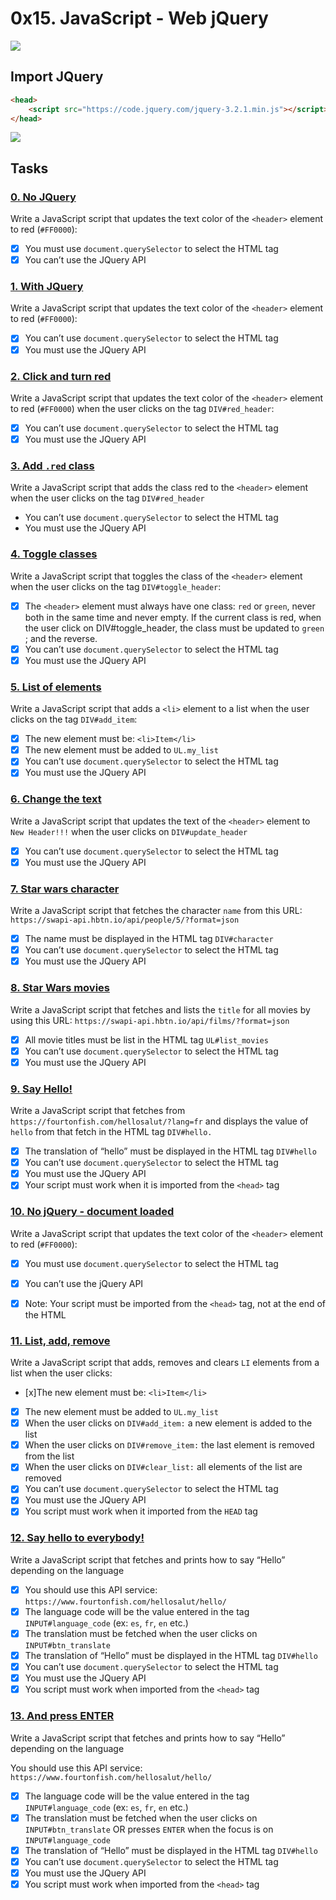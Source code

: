 # 0x15. JavaScript - Web jQuery

![](https://s3.amazonaws.com/intranet-projects-files/holbertonschool-higher-level_programming+/305/4724718.jpg)

## Import JQuery
```html
<head>
    <script src="https://code.jquery.com/jquery-3.2.1.min.js"></script>
</head>
```
![](https://s3.amazonaws.com/intranet-projects-files/holbertonschool-higher-level_programming+/305/1f1ihd.jpg)

## Tasks

### [0. No JQuery](./0-script.js)
Write a JavaScript script that updates the text color of the `<header>` element to red (`#FF0000`):

- [x] You must use `document.querySelector` to select the HTML tag
- [x] You can’t use the JQuery API

### [1. With JQuery](./1-script.js)
Write a JavaScript script that updates the text color of the `<header>` element to red (`#FF0000`):

- [x] You can’t use `document.querySelector` to select the HTML tag
- [x] You must use the JQuery API

### [2. Click and turn red](./2-script.js)
Write a JavaScript script that updates the text color of the `<header>` element to red (`#FF0000`) when the user clicks on the tag `DIV#red_header`:

- [x] You can’t use `document.querySelector` to select the HTML tag
- [x] You must use the JQuery API

### [3. Add `.red` class](./3-script.js)
Write a JavaScript script that adds the class red to the `<header>` element when the user clicks on the tag `DIV#red_header`

- You can’t use `document.querySelector` to select the HTML tag
- You must use the JQuery API

### [4. Toggle classes](./4-script.js)
Write a JavaScript script that toggles the class of the `<header>` element when the user clicks on the tag `DIV#toggle_header`:

- [x] The `<header>` element must always have one class: `red` or `green`, never both in the same time and never empty.
If the current class is red, when the user click on DIV#toggle_header, the class must be updated to `green` ; and the reverse.
- [x] You can’t use `document.querySelector` to select the HTML tag
- [x] You must use the JQuery API

### [5. List of elements](./5-script.js)
Write a JavaScript script that adds a `<li>` element to a list when the user clicks on the tag `DIV#add_item`:

- [x] The new element must be: `<li>Item</li>`
- [x] The new element must be added to `UL.my_list`
- [x] You can’t use `document.querySelector` to select the HTML tag
- [x] You must use the JQuery API

### [6. Change the text](./6-script.js)
Write a JavaScript script that updates the text of the `<header>` element to `New Header!!!` when the user clicks on `DIV#update_header`

- [x] You can’t use `document.querySelector` to select the HTML tag
- [x] You must use the JQuery API

### [7. Star wars character](./7-script.js)
Write a JavaScript script that fetches the character `name` from this URL: `https://swapi-api.hbtn.io/api/people/5/?format=json`

- [x] The name must be displayed in the HTML tag `DIV#character`
- [x] You can’t use `document.querySelector` to select the HTML tag
- [x] You must use the JQuery API

### [8. Star Wars movies](./8-script.js)
Write a JavaScript script that fetches and lists the `title` for all movies by using this URL: `https://swapi-api.hbtn.io/api/films/?format=json`

- [x] All movie titles must be list in the HTML tag `UL#list_movies`
- [x] You can’t use `document.querySelector` to select the HTML tag
- [x] You must use the JQuery API

### [9. Say Hello!](./9-script.js)
Write a JavaScript script that fetches from `https://fourtonfish.com/hellosalut/?lang=fr` and displays the value of `hello` from that fetch in the HTML tag `DIV#hello.`

- [x] The translation of “hello” must be displayed in the HTML tag `DIV#hello`
- [x] You can’t use `document.querySelector` to select the HTML tag
- [x] You must use the JQuery API
- [x] Your script must work when it is imported from the `<head>` tag

### [10. No jQuery - document loaded](./100-script.js)
Write a JavaScript script that updates the text color of the `<header>` element to red (`#FF0000`):

- [x] You must use `document.querySelector` to select the HTML tag
- [x] You can’t use the jQuery API
- [x] Note: Your script must be imported from the `<head>` tag, not at the end of the HTML


### [11. List, add, remove](./101-script.js)
Write a JavaScript script that adds, removes and clears `LI` elements from a list when the user clicks:

- [x]The new element must be: `<li>Item</li>`
- [x] The new element must be added to `UL.my_list`
- [x] When the user clicks on `DIV#add_item:` a new element is added to the list
- [x] When the user clicks on `DIV#remove_item:` the last element is removed from the list
- [x] When the user clicks on `DIV#clear_list:` all elements of the list are removed
- [x] You can’t use `document.querySelector` to select the HTML tag
- [x] You must use the JQuery API
- [x] You script must work when it imported from the `HEAD` tag

### [12. Say hello to everybody!](./102-script.js)
Write a JavaScript script that fetches and prints how to say “Hello” depending on the language

- [x] You should use this API service: `https://www.fourtonfish.com/hellosalut/hello/`
- [x] The language code will be the value entered in the tag `INPUT#language_code` (ex: `es`, `fr`, `en` etc.)
- [x] The translation must be fetched when the user clicks on `INPUT#btn_translate`
- [x] The translation of “Hello” must be displayed in the HTML tag `DIV#hello`
- [x] You can’t use `document.querySelector` to select the HTML tag
- [x] You must use the JQuery API
- [x] You script must work when imported from the `<head>` tag

### [13. And press ENTER](./103-script.js)
Write a JavaScript script that fetches and prints how to say “Hello” depending on the language

You should use this API service: `https://www.fourtonfish.com/hellosalut/hello/`
- [x] The language code will be the value entered in the tag `INPUT#language_code` (ex: `es`, `fr`, `en` etc.)
- [x] The translation must be fetched when the user clicks on `INPUT#btn_translate` OR presses `ENTER` when the focus is on `INPUT#language_code`
- [x] The translation of “Hello” must be displayed in the HTML tag `DIV#hello`
- [x] You can’t use `document.querySelector` to select the HTML tag
- [x] You must use the JQuery API
- [x] You script must work when imported from the `<head>` tag